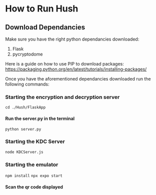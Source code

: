 # How to Run Hush 

## Download Dependancies 

Make sure you have the right python dependancies downloaded: 
1. Flask
2. pycryptodome

Here is a guide on how to use PIP to download packages: 
https://packaging.python.org/en/latest/tutorials/installing-packages/ 

Once you have the aforementioned dependancies downloaded run the following commands: 

### Starting the encryption and decryption server
``` cd ./Hush/FlaskApp ```
#### Run the server.py in the terminal 
``` python server.py ```

### Starting the KDC Server
``` node KDCServer.js ```

### Starting the emulator
``` npm install ```
``` npx expo start ```

#### Scan the qr code displayed

